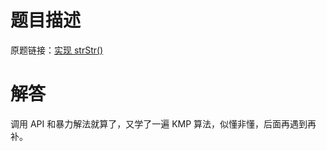 # 题目描述

原题链接：[实现 strStr()](https://leetcode-cn.com/problems/implement-strstr/)

# 解答

调用 API 和暴力解法就算了，又学了一遍 KMP 算法，似懂非懂，后面再遇到再补。
